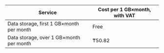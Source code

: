 | Service | Cost per 1 GB×month, with VAT |
| --- | --- |
| Data storage, first 1 GB×month per month | Free |
| Data storage, over 1 GB×month per month | ₸50.82 |